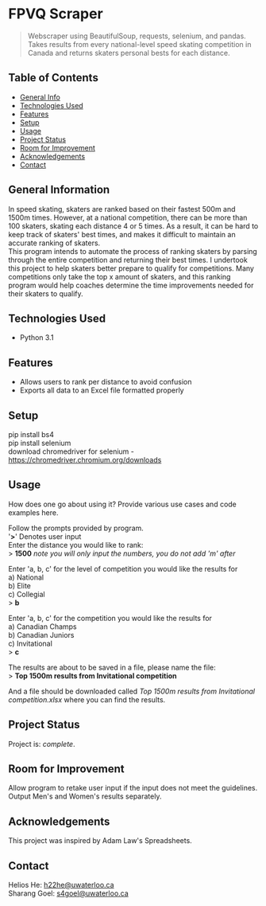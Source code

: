 # FPVQ Scraper
> Webscraper using BeautifulSoup, requests, selenium, and pandas.  Takes results from every national-level speed skating competition in Canada and returns skaters personal bests for each distance.

## Table of Contents
* [General Info](#general-information)
* [Technologies Used](#technologies-used)
* [Features](#features)
* [Setup](#setup)
* [Usage](#usage)
* [Project Status](#project-status)
* [Room for Improvement](#room-for-improvement)
* [Acknowledgements](#acknowledgements)
* [Contact](#contact)
<!-- * [License](#license) -->


## General Information
In speed skating, skaters are ranked based on their fastest 500m and 1500m times.  However, at a national competition, there can be more than 100 skaters, skating 
each distance 4 or 5 times.  As a result, it can be hard to keep track of skaters' best times, and makes it difficult to maintain an accurate ranking of skaters.  
This program intends to automate the process of ranking skaters by parsing through the entire competition and returning their best times.  I undertook this project 
to help skaters better prepare to qualify for competitions.  Many competitions only take the top x amount of skaters, and this ranking program would help coaches 
determine the time improvements needed for their skaters to qualify.


## Technologies Used
- Python 3.1


## Features
- Allows users to rank per distance to avoid confusion
- Exports all data to an Excel file formatted properly


## Setup
pip install bs4  
pip install selenium  
download chromedriver for selenium - https://chromedriver.chromium.org/downloads

## Usage
How does one go about using it?
Provide various use cases and code examples here.

Follow the prompts provided by program.  
'**>**' Denotes user input  
Enter the distance you would like to rank:  
\> **1500** *note you will only input the numbers, you do not add 'm' after*  

Enter 'a, b, c' for the level of competition you would like the results for   
a) National   
b) Elite   
c) Collegial  
\> **b**   

Enter 'a, b, c' for the competition you would like the results for   
a) Canadian Champs   
b) Canadian Juniors   
c) Invitational   
\> **c**  

The results are about to be saved in a file, please name the file:  
\> **Top 1500m results from Invitational competition**  

And a file should be downloaded called *Top 1500m results from Invitational competition.xlsx* where you can find the results.  

## Project Status
Project is: _complete_.


## Room for Improvement
Allow program to retake user input if the input does not meet the guidelines.  
Output Men's and Women's results separately.

## Acknowledgements
This project was inspired by Adam Law's Spreadsheets.

## Contact
Helios He: h22he@uwaterloo.ca  
Sharang Goel: s4goel@uwaterloo.ca
